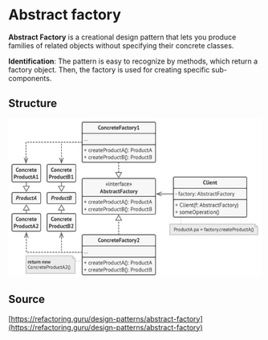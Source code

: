 # Abstract factory

__Abstract Factory__ is a creational design pattern that lets you produce families of related objects 
without specifying their concrete classes.

__Identification__: The pattern is easy to recognize by methods, which return a factory object. 
Then, the factory is used for creating specific sub-components.

## Structure

![Structure](/public/assets/Pattern/Creational/AbstractFactory/structure.png)

## Source

[https://refactoring.guru/design-patterns/abstract-factory](https://refactoring.guru/design-patterns/abstract-factory)